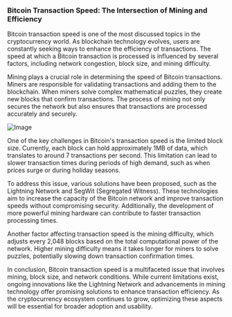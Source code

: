 ### Bitcoin Transaction Speed: The Intersection of Mining and Efficiency

Bitcoin transaction speed is one of the most discussed topics in the cryptocurrency world. As blockchain technology evolves, users are constantly seeking ways to enhance the efficiency of transactions. The speed at which a Bitcoin transaction is processed is influenced by several factors, including network congestion, block size, and mining difficulty.

Mining plays a crucial role in determining the speed of Bitcoin transactions. Miners are responsible for validating transactions and adding them to the blockchain. When miners solve complex mathematical puzzles, they create new blocks that confirm transactions. The process of mining not only secures the network but also ensures that transactions are processed accurately and securely.

![Image](https://github.com/user-attachments/assets/b8266eee-691e-4ee1-99ef-bfa10d234fd4)

One of the key challenges in Bitcoin's transaction speed is the limited block size. Currently, each block can hold approximately 1MB of data, which translates to around 7 transactions per second. This limitation can lead to slower transaction times during periods of high demand, such as when prices surge or during holiday seasons.

To address this issue, various solutions have been proposed, such as the Lightning Network and SegWit (Segregated Witness). These technologies aim to increase the capacity of the Bitcoin network and improve transaction speeds without compromising security. Additionally, the development of more powerful mining hardware can contribute to faster transaction processing times.

Another factor affecting transaction speed is the mining difficulty, which adjusts every 2,048 blocks based on the total computational power of the network. Higher mining difficulty means it takes longer for miners to solve puzzles, potentially slowing down transaction confirmation times.

In conclusion, Bitcoin transaction speed is a multifaceted issue that involves mining, block size, and network conditions. While current limitations exist, ongoing innovations like the Lightning Network and advancements in mining technology offer promising solutions to enhance transaction efficiency. As the cryptocurrency ecosystem continues to grow, optimizing these aspects will be essential for broader adoption and usability.
